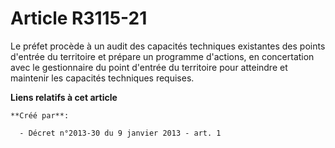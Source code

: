 # Article R3115-21

Le préfet procède à un audit des capacités techniques existantes des points d'entrée du territoire et prépare un programme
d'actions, en concertation avec le gestionnaire du point d'entrée du territoire pour atteindre et maintenir les capacités
techniques requises.

**Liens relatifs à cet article**

	**Créé par**:

	  - Décret n°2013-30 du 9 janvier 2013 - art. 1
